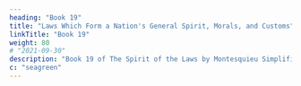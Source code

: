 ```yaml
---
heading: "Book 19"
title: "Laws Which Form a Nation's General Spirit, Morals, and Customs"
linkTitle: "Book 19"
weight: 80
# "2021-09-30"
description: "Book 19 of The Spirit of the Laws by Montesquieu Simplified"
c: "seagreen"
---
```


